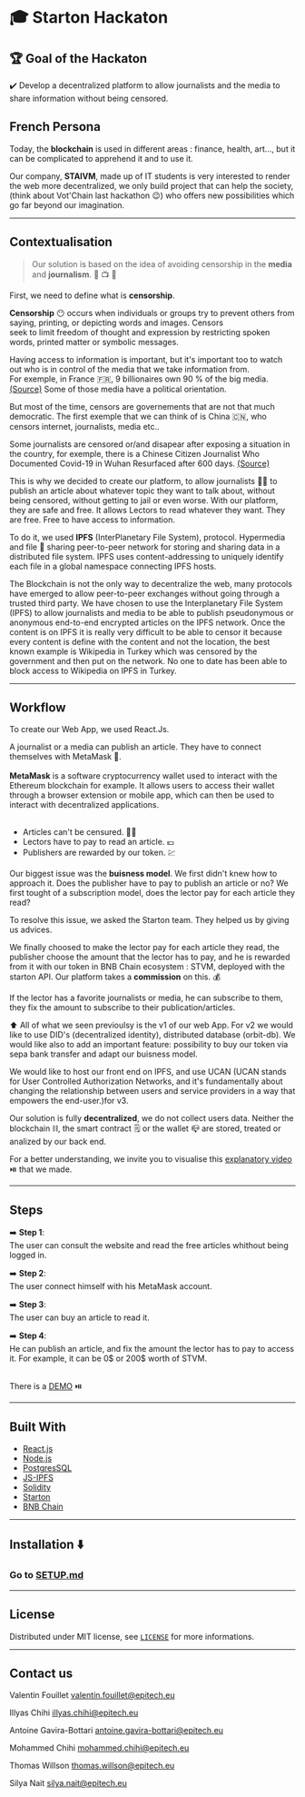 # :mortar_board: Starton  Hackaton
## :trophy: Goal of the Hackaton
:heavy_check_mark:  Develop a decentralized platform to allow journalists and the media to share information without being censored.

## French Persona

Today, the __blockchain__ is used in different areas : finance, health, art..., but it can be complicated to apprehend it and to use it.

Our company, __STAIVM__, made up of IT students is very interested to render the web more decentralized, we only build project that can help the society, (think about Vot'Chain last hackathon 😉) who offers new possibilities which go far beyond our imagination.

--------------------------------------------------------------------------------------------------------------------------------------------------

## Contextualisation

>Our solution is based on the idea of avoiding censorship in the __media__ and __journalism__. 📰 📺 🎥

First, we need to define what is __censorship__.

__Censorship__ 😶 occurs when individuals or groups try to prevent others from saying, printing, or depicting words and images. Censors <br />
seek to limit freedom of thought and expression by restricting spoken words, printed matter or symbolic messages.

Having access to information is important, but it's important too to watch out who is in control of the media that we take information from.
<br />For exemple, in France 🇫🇷, 9 billionaires own 90 % of the big media. [(Source)](https://www.liberation.fr/checknews/est-il-vrai-que-90-des-grands-medias-appartiennent-a-neuf-milliardaires-20220227_7J3H2INMD5GOPBN7YJ77C33KRY/) Some of those media have a political orientation.

But most of the time, censors are governements that are not that much democratic. The first exemple that we can think of is China 🇨🇳, who censors internet, journalists, media etc..

Some journalists are censored or/and disapear after exposing a situation in the country, for exemple, there is a Chinese Citizen Journalist Who Documented Covid-19 in Wuhan Resurfaced after 600 days. [(Source)](https://www.wsj.com/articles/chinese-citizen-journalist-who-documented-covid-19-in-wuhan-resurfaces-after-600-days-11633077956)

This is why we decided to create our platform, to allow journalists 🕵️‍♂️ to publish an article about whatever topic they want to talk about, without being censored, without getting to jail or even worse. With our platform, they are safe and free. It allows Lectors to read whatever they want. They are free. Free to have access to information. 

To do it, we used __IPFS__ (InterPlanetary File System),  protocol. Hypermedia and file 📁 sharing peer-to-peer network for storing and sharing data in a distributed file system. IPFS uses content-addressing to uniquely identify each file in a global namespace connecting IPFS hosts.

The Blockchain is not the only way to decentralize the web, many protocols have emerged to allow peer-to-peer exchanges without going through a trusted third party. We have chosen to use the Interplanetary File System (IPFS) to allow journalists and media to be able to publish pseudonymous or anonymous end-to-end encrypted articles on the IPFS network.
Once the content is on IPFS it is really very difficult to be able to censor it because every content is define with the content and not the location, the best known example is Wikipedia in Turkey which was censored by the government and then put on the network. No one to date has been able to block access to Wikipedia on IPFS in Turkey.

--------------------------------------------------------------------------------------------------------------------------------------------------

## Workflow

To create our Web App, we used React.Js.

A journalist or a media can publish an article. They have to connect themselves with MetaMask :fox_face:. <br />
<br />
__MetaMask__ is a software cryptocurrency wallet used to interact with the Ethereum blockchain for example. It allows users to access their wallet through a browser extension or mobile app, which can then be used to interact with decentralized applications.
<br /><br /> 
* Articles can't be censured. :policeman: <br /> 
* Lectors have to pay to read an article. :euro: <br /> 
* Publishers are rewarded by our token. :chart: <br />

Our biggest issue was the __buisness model__. We first didn't knew how to approach it. Does the publisher have to pay to publish an article or no? We first tought of a subscription model, does the lector pay for each article they read?

To resolve this issue, we asked the Starton team. They helped us by giving us advices.

We finally choosed to make the lector pay for each article they read, the publisher choose the amount that the lector has to pay, and he is rewarded from it with our token in BNB Chain ecosystem : STVM, deployed with the starton API. Our platform takes a __commission__ on this. :moneybag:

If the lector has a favorite journalists or media, he can subscribe to them, they fix the amount to subscribe to their publication/articles.

:arrow_up: All of what we seen previoulsy is the v1 of our web App. For v2 we would like to use DID's (decentralized identity), distributed database (orbit-db). We would like also to add an important feature: possibility to buy our token via sepa bank transfer and adapt our buisness model.

We would like to host our front end on IPFS, and use UCAN (UCAN stands for User Controlled Authorization Networks, and it's fundamentally about changing the relationship between users and service providers in a way that empowers the end-user.)for v3.

Our solution is fully __decentralized__, we do not collect users data. Neither the blockchain :chains:, the smart contract :spiral_notepad: or the wallet :mailbox_closed: are stored, treated or analized by our back end.

For a better understanding, we invite you to visualise this [explanatory video](https://drive.google.com/file/d/1fkmYWmISnj8Vsye0-JDEE5oHbVOu1w8p/view) :play_or_pause_button: that we made.

--------------------------------------------------------------------------------------------------------------------------------------------------

## Steps

➡️ __Step 1__:<br />
The user can consult the website and read the free articles whithout being logged in.

➡️ __Step 2__:<br />
The user connect himself with his MetaMask account.

➡️ __Step 3__:<br />
The user can buy an article to read it.

➡️ __Step 4__:<br />
He can publish an article, and fix the amount the lector has to pay to access it.
For example, it can be 0$ or 200$ worth of STVM.

<br />There is a [DEMO](https://drive.google.com/file/d/17a8oHl-GusAtjVyHCH2KupmGyg_hsRli/view) :play_or_pause_button:

--------------------------------------------------------------------------------------------------------------------------------------------------

## Built With

* [React.js](https://reactjs.org/)
* [Node.js](https://nodejs.org/en/docs/)
* [PostgresSQL](https://www.postgresql.org/docs/)
* [JS-IPFS](https://js.ipfs.tech/)
* [Solidity](https://docs.soliditylang.org/en/v0.8.13/)
* [Starton](https://www.starton.io/)
* [BNB Chain](https://www.bnbchain.org/en)

--------------------------------------------------------------------------------------------------------------------------------------------------

## Installation :arrow_down:
### Go to [SETUP.md](https://github.com/Zesor/Le-Monde3.0/blob/main/SETUP.md)

--------------------------------------------------------------------------------------------------------------------------------------------------

## License

Distributed under MIT license, see [``` LICENSE ```](https://github.com/Zesor/Le-Monde3.0/blob/main/LICENSE) for more informations.

--------------------------------------------------------------------------------------------------------------------------------------------------

## Contact us

Valentin Fouillet valentin.fouillet@epitech.eu

Illyas Chihi illyas.chihi@epitech.eu

Antoine Gavira-Bottari antoine.gavira-bottari@epitech.eu

Mohammed Chihi mohammed.chihi@epitech.eu

Thomas Willson thomas.willson@epitech.eu

Silya Nait silya.nait@epitech.eu
